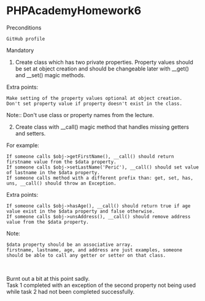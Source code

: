 # PHPAcademyHomework6

Preconditions

    GitHub profile

Mandatory

1. Create class which has two private properties. Property values should be set at object creation and should be changeable later with __get() and __set() magic methods.

Extra points:

    Make setting of the property values optional at object creation.
    Don't set property value if property doesn't exist in the class.

Note:: Don't use class or property names from the lecture.

2. Create class with __call() magic method that handles missing getters and setters.

For example:

    If someone calls $obj->getFirstName(), __call() should return firstname value from the $data property.
    If someone calls $obj->setLastName('Perić'), __call() should set value of lastname in the $data property.
    If someone calls method with a different prefix than: get, set, has, uns, __call() should throw an Exception.

Extra points:

    If someone calls $obj->hasAge(), __call() should return true if age value exist in the $data property and false otherwise.
    If someone calls $obj->unsAddress(), __call() should remove address value from the $data property.

Note:

    $data property should be an associative array.
    firstname, lastname, age, and address are just examples, someone should be able to call any getter or setter on that class.

<br>

<p>Burnt out a bit at this point sadly. <br> Task 1 completed with an exception of the second property not being used while task 2 had not been completed successfully.</p>
